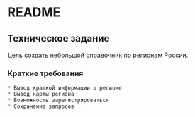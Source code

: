 # README
## Техническое задание
Цель создать небольшой справочник по регионам России.
### Краткие требования
    * Вывод краткой информации о регионе
    * Вывод карты региона
    * Возможность зарегистрироваться
    * Сохранение запросов
